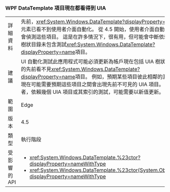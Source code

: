 ### <a name="wpf-datatemplate-elements-are-now-visible-to-uia"></a>WPF DataTemplate 項目現在都看得到 UIA

|   |   |
|---|---|
|詳細資料|先前，<xref:System.Windows.DataTemplate?displayProperty=name>元素已看不到使用者介面自動化。 從 4.5 開始，使用者介面自動化將會偵測這些項目。 這是在許多情況下，很有用，但可能會中斷依賴 UIA 樹狀目錄未包含測試<xref:System.Windows.DataTemplate?displayProperty=name>項目。|
|建議|UI 自動化測試此應用程式可能必須更新為帳戶現在包括 UIA 樹狀目錄的先前看不見<xref:System.Windows.DataTemplate?displayProperty=name>項目。 例如，預期某些項目彼此相鄰的測試，現在可能需要預期這些項目之間會出現先前不可見的 UIA 項目。 或者，依賴幾個 UIA 項目或其索引的測試，可能需要以新值更新。|
|範圍|Edge|
|版本|4.5|
|類型|執行階段|
|受影響的 API|<ul><li><xref:System.Windows.DataTemplate.%23ctor?displayProperty=nameWithType></li><li><xref:System.Windows.DataTemplate.%23ctor(System.Object)?displayProperty=nameWithType></li></ul>|

